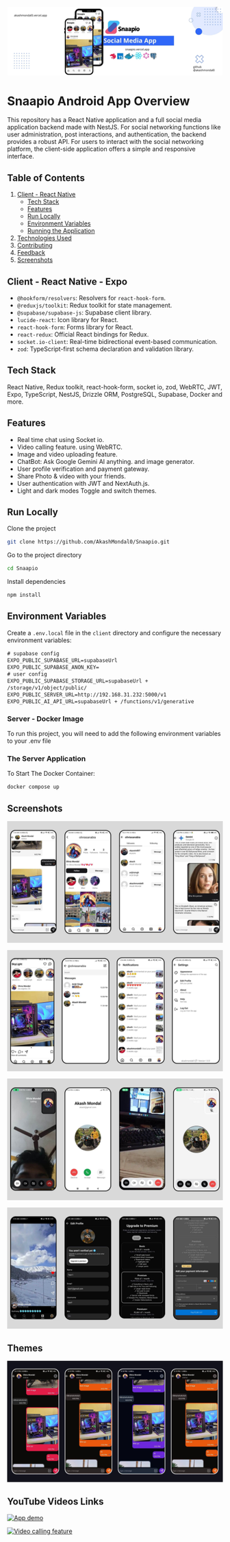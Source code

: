 ![Logo](/public/skylight%20github%20banner.jpg)

# Snaapio Android App Overview

This repository has a React Native application and a full social media
application backend made with NestJS. For social networking functions like user
administration, post interactions, and authentication, the backend provides a
robust API. For users to interact with the social networking platform, the
client-side application offers a simple and responsive interface.

## Table of Contents

1. [Client - React Native](#client---nextjs)
   - [Tech Stack](#tech-stack)
   - [Features](#features)
   - [Run Locally](#run-locally)
   - [Environment Variables](#environment-variables)
   - [Running the Application](#running-the-application)
2. [Technologies Used](#technologies-used)
3. [Contributing](#contributing)
4. [Feedback](#feedback)
5. [Screenshots](#screenshots)

## Client - React Native - Expo

- `@hookform/resolvers`: Resolvers for `react-hook-form`.
- `@reduxjs/toolkit`: Redux toolkit for state management.
- `@supabase/supabase-js`: Supabase client library.
- `lucide-react`: Icon library for React.
- `react-hook-form`: Forms library for React.
- `react-redux`: Official React bindings for Redux.
- `socket.io-client`: Real-time bidirectional event-based communication.
- `zod`: TypeScript-first schema declaration and validation library.

## Tech Stack

React Native, Redux toolkit, react-hook-form, socket io, zod, WebRTC, JWT, Expo, TypeScript, NestJS, Drizzle ORM, PostgreSQL, Supabase, Docker and more.

## Features

- Real time chat using Socket io.
- Video calling feature. using WebRTC.
- Image and video uploading feature.
- ChatBot: Ask Google Gemini AI anything. and image generator.
- User profile verification and payment gateway.
- Share Photo & video with your friends.
- User authentication with JWT and NextAuth.js.
- Light and dark modes Toggle and switch themes.

## Run Locally

Clone the project

```bash
git clone https://github.com/AkashMondal0/Snaapio.git
```

Go to the project directory

```bash
cd Snaapio
```

Install dependencies

```bash
npm install
```

## Environment Variables

Create a `.env.local` file in the `client` directory and configure the necessary
environment variables:

```env
# supabase config
EXPO_PUBLIC_SUPABASE_URL=supabaseUrl
EXPO_PUBLIC_SUPABASE_ANON_KEY=
# user config
EXPO_PUBLIC_SUPABASE_STORAGE_URL=supabaseUrl + /storage/v1/object/public/
EXPO_PUBLIC_SERVER_URL=http://192.168.31.232:5000/v1
EXPO_PUBLIC_AI_API_URL=supabaseUrl + /functions/v1/generative
```

### Server - Docker Image

To run this project, you will need to add the following environment variables to
your .env file

### The Server Application

To Start The Docker Container:

```bash
docker compose up
```

## Screenshots

![App Screenshot](/public/2.jpg)

![App Screenshot](/public/1.jpg)

![App Screenshot](/public/3.jpg)

![App Screenshot](/public/5.jpg)

## Themes

![App Screenshot](/public/4.jpg)
 
## YouTube Videos Links

[![App demo](https://youtu.be/FcFnNH7mynM?si=p0TtWq7NJgovSXll)](https://youtu.be/FcFnNH7mynM?si=p0TtWq7NJgovSXll)

[![Video calling feature](https://youtu.be/FcFnNH7mynM?si=p0TtWq7NJgovSXll)](https://youtu.be/FcFnNH7mynM?si=p0TtWq7NJgovSXll)